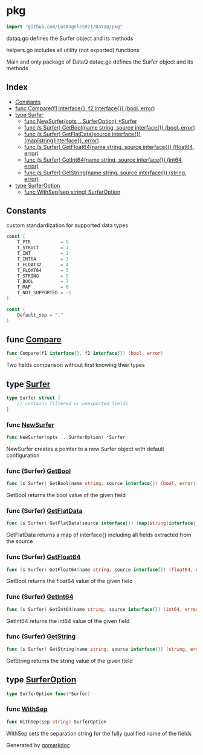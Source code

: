<!-- Code generated by gomarkdoc. DO NOT EDIT -->

# pkg

```go
import "github.com/LosAngeles971/DataQ/pkg"
```

dataq\.go defines the Surfer object and its methods

helpers\.go includes all utility \(not exported\) functions

Main and only package of DataQ dataq\.go defines the Surfer object and its methods

## Index

- [Constants](<#constants>)
- [func Compare(f1 interface{}, f2 interface{}) (bool, error)](<#func-compare>)
- [type Surfer](<#type-surfer>)
  - [func NewSurfer(opts ...SurferOption) *Surfer](<#func-newsurfer>)
  - [func (s Surfer) GetBool(name string, source interface{}) (bool, error)](<#func-surfer-getbool>)
  - [func (s Surfer) GetFlatData(source interface{}) (map[string]interface{}, error)](<#func-surfer-getflatdata>)
  - [func (s Surfer) GetFloat64(name string, source interface{}) (float64, error)](<#func-surfer-getfloat64>)
  - [func (s Surfer) GetInt64(name string, source interface{}) (int64, error)](<#func-surfer-getint64>)
  - [func (s Surfer) GetString(name string, source interface{}) (string, error)](<#func-surfer-getstring>)
- [type SurferOption](<#type-surferoption>)
  - [func WithSep(sep string) SurferOption](<#func-withsep>)


## Constants

custom standardization for supported data types

```go
const (
    T_PTR           = 0
    T_STRUCT        = 1
    T_INT           = 2
    T_INT64         = 3
    T_FLOAT32       = 4
    T_FLOAT64       = 5
    T_STRING        = 6
    T_BOOL          = 7
    T_MAP           = 8
    T_NOT_SUPPORTED = -1
)
```

```go
const (
    Default_sep = "."
)
```

## func [Compare](<https://github.com/LosAngeles971/DataQ/blob/main/pkg/operators.go#L78>)

```go
func Compare(f1 interface{}, f2 interface{}) (bool, error)
```

Two fields comparison without first knowing their types

## type [Surfer](<https://github.com/LosAngeles971/DataQ/blob/main/pkg/dataq.go#L14-L16>)

```go
type Surfer struct {
    // contains filtered or unexported fields
}
```

### func [NewSurfer](<https://github.com/LosAngeles971/DataQ/blob/main/pkg/dataq.go#L99>)

```go
func NewSurfer(opts ...SurferOption) *Surfer
```

NewSurfer creates a pointer to a new Surfer object with default configuration

### func \(Surfer\) [GetBool](<https://github.com/LosAngeles971/DataQ/blob/main/pkg/operators.go#L59>)

```go
func (s Surfer) GetBool(name string, source interface{}) (bool, error)
```

GetBool returns the bool value of the given field

### func \(Surfer\) [GetFlatData](<https://github.com/LosAngeles971/DataQ/blob/main/pkg/dataq.go#L28>)

```go
func (s Surfer) GetFlatData(source interface{}) (map[string]interface{}, error)
```

GetFlatData returns a map of interface\{\} including all fields extracted from the source

### func \(Surfer\) [GetFloat64](<https://github.com/LosAngeles971/DataQ/blob/main/pkg/operators.go#L13>)

```go
func (s Surfer) GetFloat64(name string, source interface{}) (float64, error)
```

GetBool returns the float64 value of the given field

### func \(Surfer\) [GetInt64](<https://github.com/LosAngeles971/DataQ/blob/main/pkg/operators.go#L29>)

```go
func (s Surfer) GetInt64(name string, source interface{}) (int64, error)
```

GetInt64 returns the int64 value of the given field

### func \(Surfer\) [GetString](<https://github.com/LosAngeles971/DataQ/blob/main/pkg/operators.go#L45>)

```go
func (s Surfer) GetString(name string, source interface{}) (string, error)
```

GetString returns the string value of the given field

## type [SurferOption](<https://github.com/LosAngeles971/DataQ/blob/main/pkg/dataq.go#L18>)

```go
type SurferOption func(*Surfer)
```

### func [WithSep](<https://github.com/LosAngeles971/DataQ/blob/main/pkg/dataq.go#L21>)

```go
func WithSep(sep string) SurferOption
```

WithSep sets the separation string for the fully qualified name of the fields



Generated by [gomarkdoc](<https://github.com/princjef/gomarkdoc>)
